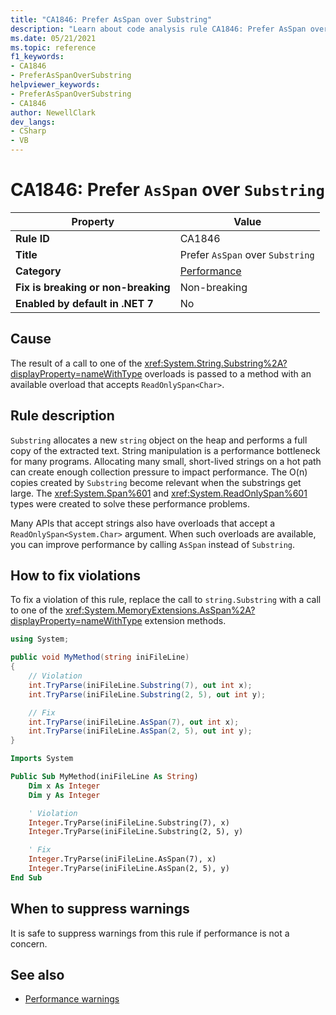 ```yaml
---
title: "CA1846: Prefer AsSpan over Substring"
description: "Learn about code analysis rule CA1846: Prefer AsSpan over Substring"
ms.date: 05/21/2021
ms.topic: reference
f1_keywords:
- CA1846
- PreferAsSpanOverSubstring
helpviewer_keywords:
- PreferAsSpanOverSubstring
- CA1846
author: NewellClark
dev_langs:
- CSharp
- VB
---
```

# CA1846: Prefer `AsSpan` over `Substring`

| Property                            | Value                                  |
|-------------------------------------|----------------------------------------|
| **Rule ID**                         | CA1846                                 |
| **Title**                           | Prefer `AsSpan` over `Substring`       |
| **Category**                        | [Performance](performance-warnings.md) |
| **Fix is breaking or non-breaking** | Non-breaking                           |
| **Enabled by default in .NET 7**    | No                                     |

## Cause

The result of a call to one of the <xref:System.String.Substring%2A?displayProperty=nameWithType> overloads is passed to a method with an available overload that accepts `ReadOnlySpan<Char>`.

## Rule description

`Substring` allocates a new `string` object on the heap and performs a full copy of the extracted text. String manipulation is a performance bottleneck for many programs. Allocating many small, short-lived strings on a hot path can create enough collection pressure to impact performance. The O(n) copies created by `Substring` become relevant when the substrings get large. The <xref:System.Span%601> and <xref:System.ReadOnlySpan%601> types were created to solve these performance problems.

Many APIs that accept strings also have overloads that accept a `ReadOnlySpan<System.Char>` argument. When such overloads are available, you can improve performance by calling `AsSpan` instead of `Substring`.

## How to fix violations

To fix a violation of this rule, replace the call to `string.Substring` with a call to one of the <xref:System.MemoryExtensions.AsSpan%2A?displayProperty=nameWithType> extension methods.

```csharp
using System;

public void MyMethod(string iniFileLine)
{
    // Violation
    int.TryParse(iniFileLine.Substring(7), out int x);
    int.TryParse(iniFileLine.Substring(2, 5), out int y);

    // Fix
    int.TryParse(iniFileLine.AsSpan(7), out int x);
    int.TryParse(iniFileLine.AsSpan(2, 5), out int y);
}
```

```vb
Imports System

Public Sub MyMethod(iniFileLine As String)
    Dim x As Integer
    Dim y As Integer

    ' Violation
    Integer.TryParse(iniFileLine.Substring(7), x)
    Integer.TryParse(iniFileLine.Substring(2, 5), y)

    ' Fix
    Integer.TryParse(iniFileLine.AsSpan(7), x)
    Integer.TryParse(iniFileLine.AsSpan(2, 5), y)
End Sub
```

## When to suppress warnings

It is safe to suppress warnings from this rule if performance is not a concern.

## See also

- [Performance warnings](performance-warnings.md)
